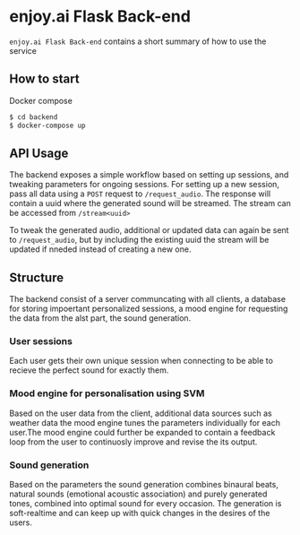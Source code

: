 # enjoy.ai Flask Back-end

`enjoy.ai Flask Back-end` contains a short summary of how to use the service


## How to start

Docker compose

```sh
$ cd backend
$ docker-compose up
```

## API Usage
The backend exposes a simple workflow based on setting up sessions, and tweaking parameters for ongoing sessions.
For setting up a new session, pass all data using a `POST` request to `/request_audio`. The response will contain a uuid where the generated sound will be streamed.
The stream can be accessed from `/stream<uuid>`

To tweak the generated audio, additional or updated data can again be sent to `/request_audio`, but by including the existing uuid the stream will be updated if nneded instead of creating a new one.

## Structure
The backend consist of a server communcating with all clients, a database for storing impoertant personalized sessions, a mood engine for requesting the data from the alst part, the sound generation. 

### User sessions
Each user gets their own unique session when connecting to be able to recieve the perfect sound for exactly them.

### Mood engine for personalisation using SVM
Based on the user data from the client, additional data sources such as weather data the mood engine tunes the parameters individually for each user.The mood engine could further be expanded to contain a feedback loop from the user to continuosly improve and revise the its output.

### Sound generation
Based on the parameters the sound generation combines binaural beats, natural sounds (emotional acoustic association) and purely generated tones, combined into optimal sound for every occasion. The generation is soft-realtime and can keep up with quick changes in the desires of the users. 
